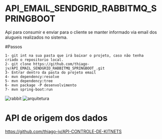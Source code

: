 # API_EMAIL_SENDGRID_RABBITMQ_SPRINGBOOT
Api para consumir e enviar para o cliente se manter informado via email dos alugueis realizados no sistema.

#Passos

```
1- git int na sua pasta que irá baixar o projeto, caso não tenha criado o repositorio local.
2- git clone https://github.com/thiago-jv/API_EMAIL_SENDGRID_RABBITMQ_SPRINGBOOT_.git
3- Entrar dentro da pasta do projeto email
4- mvn dependency:resolve
5- mvn dependency:tree
6- mvn package -P desenvolvimento
7- mvn spring-boot:run
```
![rabbit](https://github.com/thiago-jv/API_EMAIL_SENDGRID_RABBITMQ_SPRINGBOOT_/blob/main/rabbitmq.png)
![arquitetura](https://github.com/thiago-jv/API_EMAIL_SENDGRID_RABBITMQ_SPRINGBOOT_/blob/main/arquitetura_sisapartamento.png)

# API de origem dos dados
https://github.com/thiago-jv/API-CONTROLE-DE-KITNETS
